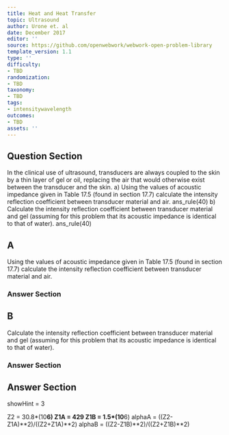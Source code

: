 ```yaml
---
title: Heat and Heat Transfer
topic: Ultrasound
author: Urone et. al
date: December 2017
editor: ''
source: https://github.com/openwebwork/webwork-open-problem-library
template_version: 1.1
type: ''
difficulty:
- TBD
randomization:
- TBD
taxonomy:
- TBD
tags:
- intensitywavelength
outcomes:
- TBD
assets: ''
---
```


## Question Section 

In the clinical use of ultrasound, transducers are always coupled to the skin by a thin
layer of gel or oil, replacing the air that would otherwise exist between the transducer
and the skin. 
a) Using the values of acoustic impedance given in Table 17.5 (found in section 17.7) calculate the intensity reflection coefficient between transducer material and air. 
ans_rule(40) 
b) Calculate the intensity reflection coefficient between transducer material and gel (assuming for this problem that its acoustic impedance is identical to that of water). 
ans_rule(40)

## A
Using the values of acoustic impedance given in Table 17.5 (found in section 17.7) calculate the intensity reflection coefficient between transducer material and air. 
### Answer Section
## B
Calculate the intensity reflection coefficient between transducer material and gel (assuming for this problem that its acoustic impedance is identical to that of water). 
### Answer Section


## Answer Section

showHint = 3

Z2 = 30.8*(10**6)
Z1A = 429
Z1B = 1.5*(10**6)
alphaA = ((Z2-Z1A)**2)/((Z2+Z1A)**2)
alphaB = ((Z2-Z1B)**2)/((Z2+Z1B)**2)